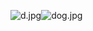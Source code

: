 ![d.jpg](http://lhl2507.cn/FileImage/ibuki/20211125/248a826626197c9f4bcefb7e81fe56aa.jpg)![dog.jpg](1![d.jpg](2))

